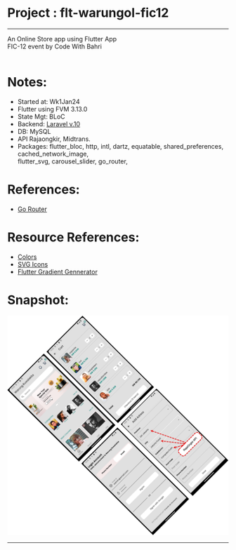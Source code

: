# Project : flt-warungol-fic12 
*********************************************
An Online Store app using Flutter App<br>
FIC-12 event by Code With Bahri
<br><br>

# Notes:
- Started at: Wk1Jan24 
- Flutter using FVM 3.13.0
- State Mgt: BLoC
- Backend: [Laravel v.10](https://github.com/maulahaz/lar10-warungol-fic12) 
- DB: MySQL
- API Rajaongkir, Midtrans.
- Packages: flutter_bloc, http, intl, dartz, equatable, shared_preferences, cached_network_image, <br>
            flutter_svg, carousel_slider, go_router, 

# References:
<!-- - [GDrive: bahrie127/flutter Onlne Shop App](https://drive.google.com/drive/folders/XX1L88iEAIEhMAA5JMql_0BpQUlEDV0foja?usp=sharing) -->
<!-- - [Github: bahrie127/laravel-onlineshop-backend](https://github.com/bahrie127/laravel-onlineshop-backend) -->
- [Go Router](https://github.com/akmadan/go_router_tutorial)

# Resource References:
- [Colors](https://coolors.co/palettes/trending)
- [SVG Icons](http://svgrepo.com)
- [Flutter Gradient Gennerator](https://fluttergradientgenerator.com)

# Snapshot:
[<img src="lib/assets/images/snapshot/snap-warungol-1.png">](https://github.com/maulahaz/flt-warungol-fic12)
<!-- [<img src="lib/assets/images/snapshot/snap-fic12-1.jpg" width="200px">](https://github.com/maulahaz/flt-warungol-fic12)
[<img src="lib/assets/images/snapshot/snap-fic12-2.jpg" width="200px">](https://github.com/maulahaz/flt-warungol-fic12)
[<img src="lib/assets/images/snapshot/snap-fic12-3.jpg" width="200px">](https://github.com/maulahaz/flt-warungol-fic12)
[<img src="lib/assets/images/snapshot/snap-fic12-4.jpg" width="200px">](https://github.com/maulahaz/flt-warungol-fic12) -->
<hr>
